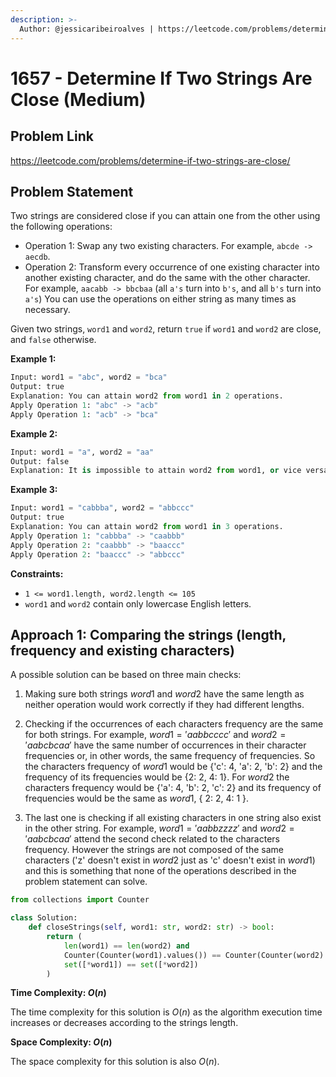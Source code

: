 ```yaml
---
description: >-
  Author: @jessicaribeiroalves | https://leetcode.com/problems/determine-if-two-strings-are-close/
---
```


# 1657 - Determine If Two Strings Are Close (Medium)

## Problem Link

https://leetcode.com/problems/determine-if-two-strings-are-close/

## Problem Statement

Two strings are considered close if you can attain one from the other using the following operations:

- Operation 1: Swap any two existing characters.
For example, `abcde -> aecdb`.
- Operation 2: Transform every occurrence of one existing character into another existing character, and do the same with the other character.
For example, `aacabb -> bbcbaa` (all `a's` turn into `b's`, and all `b's` turn into `a's`)
You can use the operations on either string as many times as necessary.

Given two strings, `word1` and `word2`, return `true` if `word1` and `word2` are close, and `false` otherwise.

**Example 1:**

```Python
Input: word1 = "abc", word2 = "bca"
Output: true
Explanation: You can attain word2 from word1 in 2 operations.
Apply Operation 1: "abc" -> "acb"
Apply Operation 1: "acb" -> "bca"
```

**Example 2:**

```Python
Input: word1 = "a", word2 = "aa"
Output: false
Explanation: It is impossible to attain word2 from word1, or vice versa, in any number of operations.
```

**Example 3:**

```Python
Input: word1 = "cabbba", word2 = "abbccc"
Output: true
Explanation: You can attain word2 from word1 in 3 operations.
Apply Operation 1: "cabbba" -> "caabbb"
Apply Operation 2: "caabbb" -> "baaccc"
Apply Operation 2: "baaccc" -> "abbccc"
```

**Constraints:**

- `1 <= word1.length, word2.length <= 105`
- `word1` and `word2` contain only lowercase English letters.

## Approach 1: Comparing the strings (length, frequency and existing characters)

A possible solution can be based on three main checks:

1. Making sure both strings $word1$ and $word2$ have the same length as neither operation would work correctly if they had different lengths.

2. Checking if the occurrences of each characters frequency are the same for both strings. For example, $word1 = 'aabbcccc'$ and $word2 = 'aabcbcaa'$ have the same number of occurrences in their character frequencies or, in other words, the same frequency of frequencies. So the characters frequency of $word1$ would be {'c': 4, 'a': 2, 'b': 2} and the frequency of its frequencies would be {2: 2, 4: 1}. For $word2$ the characters frequency would be {'a': 4, 'b': 2, 'c': 2} and its frequency of frequencies would be the same as $word1$, { 2: 2, 4: 1 }.

3. The last one is checking if all existing characters in one string also exist in the other string. For example, $word1 = 'aabbzzzz'$ and $word2 = 'aabcbcaa'$ attend the second check related to the characters frequency. However the strings are not composed of the same characters ('z' doesn't exist in $word2$ just as 'c' doesn't exist in $word1$) and this is something that none of the operations described in the problem statement can solve.

<Tabs>
<TabItem value="py" label="Python">
<SolutionAuthor name="@jessicaribeiroalves"/>

```py
from collections import Counter

class Solution:
    def closeStrings(self, word1: str, word2: str) -> bool:        
        return (
            len(word1) == len(word2) and
            Counter(Counter(word1).values()) == Counter(Counter(word2).values()) and
            set([*word1]) == set([*word2])
        )
```

</TabItem>
</Tabs>

**Time Complexity: $O(n)$**

The time complexity for this solution is $O(n)$ as the algorithm execution time increases or decreases according to the strings length.

**Space Complexity: $O(n)$**

The space complexity for this solution is also $O(n)$.
